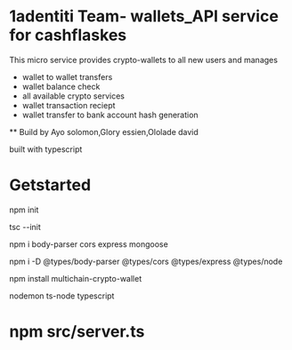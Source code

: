 # 1adentiti Team- wallets_API service for cashflaskes

This micro service provides crypto-wallets to all new users and manages 
- wallet to wallet transfers
- wallet balance check
- all available crypto services
- wallet transaction reciept
- wallet transfer to bank account hash generation


** Build by Ayo solomon,Glory essien,Ololade david


built with typescript

# Getstarted

npm init

tsc --init

npm i body-parser cors express mongoose

npm i -D @types/body-parser @types/cors @types/express @types/node 

npm install multichain-crypto-wallet

nodemon ts-node typescript



 # npm src/server.ts
